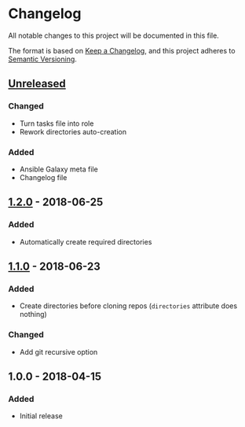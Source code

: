 # Changelog
All notable changes to this project will be documented in this file.

The format is based on [Keep a Changelog](https://keepachangelog.com/en/1.0.0/),
and this project adheres to [Semantic Versioning](https://semver.org/spec/v2.0.0.html).

## [Unreleased]
### Changed

- Turn tasks file into role
- Rework directories auto-creation

### Added

- Ansible Galaxy meta file
- Changelog file

## [1.2.0] - 2018-06-25
### Added

- Automatically create required directories

## [1.1.0] - 2018-06-23
### Added

- Create directories before cloning repos (`directories` attribute does nothing)

### Changed

- Add git recursive option

## 1.0.0 - 2018-04-15
### Added

- Initial release

[Unreleased]: https://github.com/maxbrunet/ansidot/compare/v1.2.0...HEAD
[1.2.0]: https://github.com/maxbrunet/ansidot/compare/v1.1.0...v1.2.0
[1.1.0]: https://github.com/maxbrunet/ansidot/compare/v1.0.0...v1.1.0
